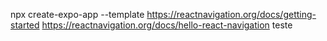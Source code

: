 npx create-expo-app --template
https://reactnavigation.org/docs/getting-started
https://reactnavigation.org/docs/hello-react-navigation
teste